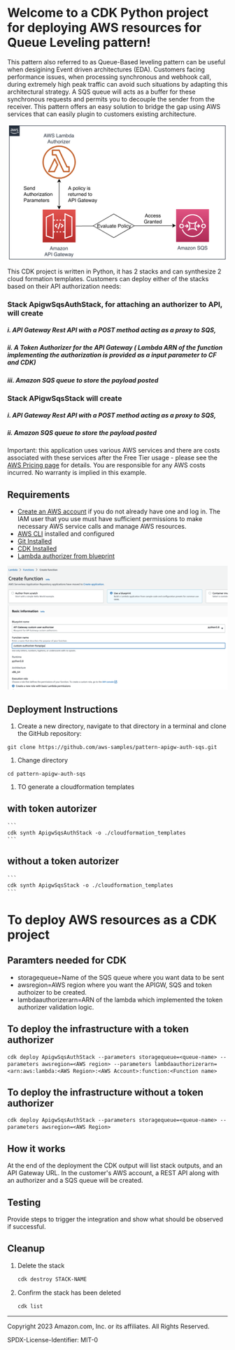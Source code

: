 # Welcome to a CDK Python project for deploying AWS resources for Queue Leveling pattern!

This pattern also referred to as Queue-Based leveling pattern can be useful when desigining Event driven architectures (EDA). Customers facing performance issues, when processing synchronous and webhook call, during extremely high peak traffic can avoid such situations by adapting this architectural strategy. A SQS queue will acts as a buffer for these synchronous requests and permits you to decouple the sender from the receiver. This pattern offers an easy solution to bridge the gap using AWS services that can easily plugin to customers existing architecture.

![Alt text](images/apigw-arch.png?raw=true "Pattern using API gateway, SQS and Lambda Authorizer")


This CDK project is written in Python, it has 2 stacks and can synthesize 2 cloud formation templates. Customers can deploy either of the stacks based on their API authorization needs:
 
### Stack ApigwSqsAuthStack, for attaching an authorizer to API, will create
##### i. API Gateway Rest API with a POST method acting as a proxy to SQS,
##### ii. A Token Authorizer for the API Gateway ( Lambda ARN of the function implementing the authorization is provided as a input parameter to CF and CDK)
##### iii. Amazon SQS queue to store the payload posted

### Stack APigwSqsStack will create
##### i. API Gateway Rest API with a POST method acting as a proxy to SQS,
##### ii. Amazon SQS queue to store the payload posted


Important: this application uses various AWS services and there are costs associated with these services after the Free Tier usage - please see the [AWS Pricing page](https://aws.amazon.com/pricing/) for details. You are responsible for any AWS costs incurred. No warranty is implied in this example.

## Requirements

* [Create an AWS account](https://portal.aws.amazon.com/gp/aws/developer/registration/index.html) if you do not already have one and log in. The IAM user that you use must have sufficient permissions to make necessary AWS service calls and manage AWS resources.
* [AWS CLI](https://docs.aws.amazon.com/cli/latest/userguide/install-cliv2.html) installed and configured
* [Git Installed](https://git-scm.com/book/en/v2/Getting-Started-Installing-Git)
* [CDK Installed](https://docs.aws.amazon.com/cdk/v2/guide/getting_started.html) 
* [Lambda authorizer from blueprint](https://github.com/awslabs/aws-apigateway-lambda-authorizer-blueprints/blob/master/blueprints/python/api-gateway-authorizer-python.py)

![Alt text](images/lambda-auth-blueprint.png?raw=true "Create lambda function using blueprint")


## Deployment Instructions

1. Create a new directory, navigate to that directory in a terminal and clone the GitHub repository:
```
git clone https://github.com/aws-samples/pattern-apigw-auth-sqs.git
```
1. Change directory
```
cd pattern-apigw-auth-sqs
```
1. TO generate a cloudformation templates
## with token autorizer
    ```
    cdk synth ApigwSqsAuthStack -o ./cloudformation_templates
    ```
## without a token autorizer
    ```
    cdk synth ApigwSqsStack -o ./cloudformation_templates
    ```
# To deploy AWS resources as a CDK project
## Paramters needed for CDK 
 * storagequeue=Name of the SQS queue where you want data to be sent
 * awsregion=AWS region where you want the APIGW, SQS and token authoizer to be created.
 * lambdaauthorizerarn=ARN of the lambda which implemented the token authorizer validation logic.

## To deploy the infrastructure with a token authorizer
```
cdk deploy ApigwSqsAuthStack --parameters storagequeue=<queue-name> --parameters awsregion=<AWS region> --parameters lambdaauthorizerarn=<arn:aws:lambda:<AWS Region>:<AWS Account>:function:<Function name>
```
## To deploy the infrastructure without a token authorizer
```
cdk deploy ApigwSqsAuthStack --parameters storagequeue=<queue-name> --parameters awsregion=<AWS Region> 
```

## How it works

At the end of the deployment the CDK output will list stack outputs, and an API Gateway URL. In the customer's AWS account, a REST API along with an authorizer and a SQS queue will be created.

## Testing

Provide steps to trigger the integration and show what should be observed if successful.

## Cleanup
 
1. Delete the stack
    ```bash
   cdk destroy STACK-NAME
    ```
1. Confirm the stack has been deleted
    ```bash
    cdk list
    ```
----
Copyright 2023 Amazon.com, Inc. or its affiliates. All Rights Reserved.

SPDX-License-Identifier: MIT-0